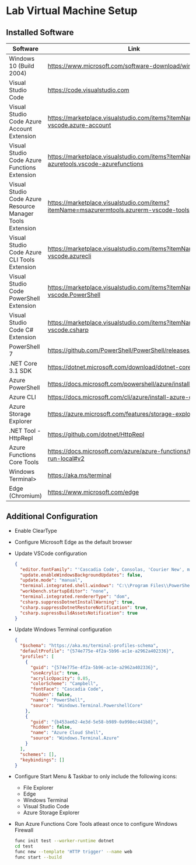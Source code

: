 # Lab Virtual Machine Setup

## Installed Software

| Software | Link |
| --- | --- |
| Windows 10 (Build 2004) | <https://www.microsoft.com/software-download/windows10> |
| Visual Studio Code | <https://code.visualstudio.com> |
| Visual Studio Code Azure Account Extension | <https://marketplace.visualstudio.com/items?itemName=ms-vscode.azure-account> |
| Visual Studio Code Azure Functions Extension | <https://marketplace.visualstudio.com/items?itemName=ms-azuretools.vscode-azurefunctions> |
| Visual Studio Code Azure Resource Manager Tools Extension | <https://marketplace.visualstudio.com/items?itemName=msazurermtools.azurerm-vscode-tools> |
| Visual Studio Code Azure CLI Tools Extension | <https://marketplace.visualstudio.com/items?itemName=ms-vscode.azurecli> |
| Visual Studio Code PowerShell Extension | <https://marketplace.visualstudio.com/items?itemName=ms-vscode.PowerShell> |
| Visual Studio Code C# Extension | <https://marketplace.visualstudio.com/items?itemName=ms-vscode.csharp> |
| PowerShell 7 | <https://github.com/PowerShell/PowerShell/releases/tag/v7.0.3> |
| .NET Core 3.1 SDK | <https://dotnet.microsoft.com/download/dotnet-core/3.1> |
| Azure PowerShell | <https://docs.microsoft.com/powershell/azure/install-az-ps> |
| Azure CLI | <https://docs.microsoft.com/cli/azure/install-azure-cli> |
| Azure Storage Explorer | <https://azure.microsoft.com/features/storage-explorer> |
| .NET Tool - HttpRepl | <https://github.com/dotnet/HttpRepl> |
| Azure Functions Core Tools | <https://docs.microsoft.com/azure/azure-functions/functions-run-local#v2> |
| Windows Terminal> | <https://aka.ms/terminal> |
| Edge (Chromium) | <https://www.microsoft.com/edge> |

## Additional Configuration

- Enable ClearType
  
- Configure Microsoft Edge as the default browser

- Update VSCode configuration

  ```json
  {
    "editor.fontFamily": "'Cascadia Code', Consolas, 'Courier New', monospace",
    "update.enableWindowsBackgroundUpdates": false,
    "update.mode": "manual",
    "terminal.integrated.shell.windows": "C:\\Program Files\\PowerShell\\7\\pwsh.exe",
    "workbench.startupEditor": "none",
    "terminal.integrated.rendererType": "dom",
    "csharp.suppressDotnetInstallWarning": true,
    "csharp.suppressDotnetRestoreNotification": true,
    "csharp.supressBuildAssetsNotification": true
  }
  ```

- Update Windows Terminal configuration

  ```json
  {
    "$schema": "https://aka.ms/terminal-profiles-schema",
    "defaultProfile": "{574e775e-4f2a-5b96-ac1e-a2962a402336}",
    "profiles": [
      {
        "guid": "{574e775e-4f2a-5b96-ac1e-a2962a402336}",
        "useAcrylic": true,
        "acrylicOpacity": 0.85,
        "colorScheme": "Campbell",
        "fontFace": "Cascadia Code",
        "hidden": false,
        "name": "PowerShell",
        "source": "Windows.Terminal.PowershellCore"
      },
      {
        "guid": "{b453ae62-4e3d-5e58-b989-0a998ec441b8}",
        "hidden": false,
        "name": "Azure Cloud Shell",
        "source": "Windows.Terminal.Azure"
      }
    ],
    "schemes": [],
    "keybindings": []
  }
  ```

- Configure Start Menu & Taskbar to only include the following icons:
  - File Explorer
  - Edge
  - Windows Terminal
  - Visual Studio Code
  - Azure Storage Explorer

- Run Azure Functions Core Tools atleast once to configure Windows Firewall

  ```bash
  func init test --worker-runtime dotnet
  cd test
  func new --template 'HTTP trigger' --name web
  func start --build
  ```
